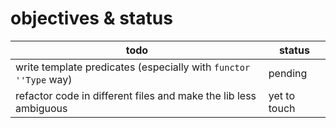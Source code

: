 objectives & status
====================  

|todo|status|
|----|------|
|write template predicates (especially with `functor ''Type` way)| pending |
| refactor code in different files and make the lib less ambiguous | yet to touch|

